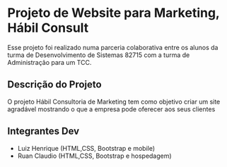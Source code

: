 # Projeto de Website para Marketing, Hábil Consult

Esse projeto foi realizado numa parceria colaborativa entre os alunos da turma de Desenvolvimento de Sistemas 82715 com a turma de Administração para um TCC.

## Descrição do Projeto

O projeto Hábil Consultoria de Marketing tem como objetivo criar um site agradável mostrando o que a empresa pode oferecer aos seus clientes

## Integrantes Dev

- Luiz Henrique (HTML,CSS, Bootstrap e mobile)
- Ruan Claudio (HTML,CSS, Bootstrap e hospedagem)
